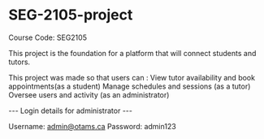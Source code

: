 # SEG-2105-project
Course Code: SEG2105

This project is the foundation for a platform that will connect students and tutors. 

This project was made so that users can :
View tutor availability and book appointments(as a student)
Manage schedules and sessions (as a tutor)
Oversee users and activity (as an administrator)

--- Login details for administrator ---

Username: admin@otams.ca
Password: admin123

